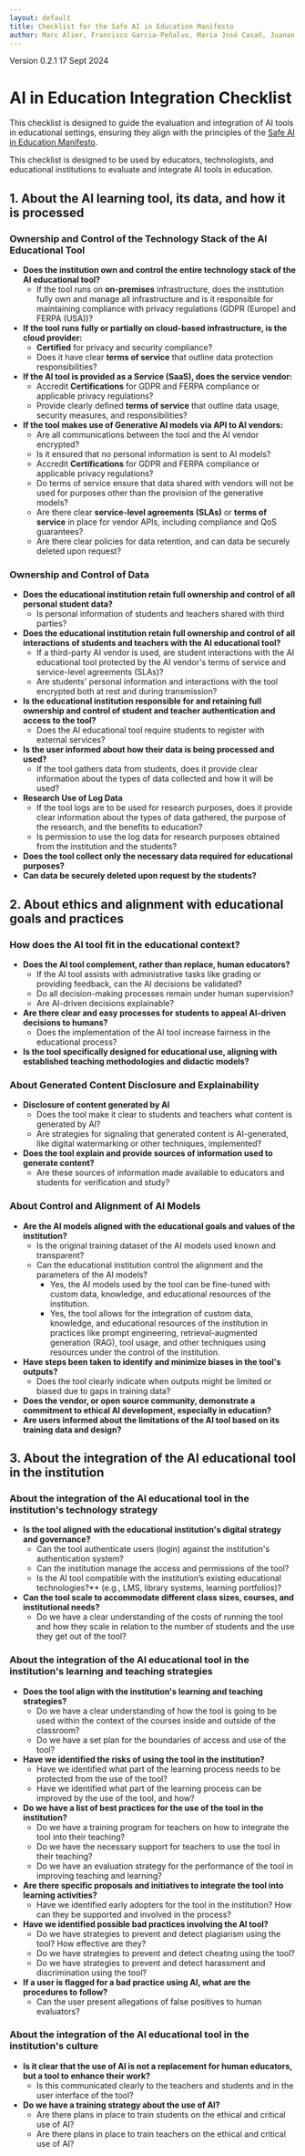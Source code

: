 ```yaml
---
layout: default
title: Checklist for the Safe AI in Education Manifesto
author: Marc Alier, Francisco Garcia-Peñalvo, Maria José Casañ, Juanan Pereira and Faraon Llorens.
---
```

Version 0.2.1 17 Sept 2024 

# AI in Education Integration Checklist

This checklist is designed to guide the evaluation and integration of AI tools in educational settings, ensuring they align with the principles of the [Safe AI in Education Manifesto](https://manifesto.safeaieducation.org/).

This checklist is designed to be used by educators, technologists, and educational institutions to evaluate and integrate AI tools in education.

## 1. About the AI learning tool, its data, and how it is processed  

### Ownership and Control of the Technology Stack of the AI Educational Tool

- **Does the institution own and control the entire technology stack of the AI educational tool?**
  - If the tool runs on **on-premises** infrastructure, does the institution fully own and manage all infrastructure and is it responsible for maintaining compliance with privacy regulations (GDPR (Europe) and FERPA (USA))?
- **If the tool runs fully or partially on cloud-based infrastructure, is the cloud provider:**
  - **Certified** for privacy and security compliance?
  - Does it have clear **terms of service** that outline data protection responsibilities?
- **If the AI tool is provided as a Service (SaaS), does the service vendor:**
  - Accredit **Certifications** for GDPR and FERPA compliance or applicable privacy regulations?
  - Provide clearly defined **terms of service** that outline data usage, security measures, and responsibilities?
- **If the tool makes use of Generative AI models via API to AI vendors:**
  - Are all communications between the tool and the AI vendor encrypted?  
  - Is it ensured that no personal information is sent to AI models?
  - Accredit **Certifications** for GDPR and FERPA compliance or applicable privacy regulations?
  - Do terms of service ensure that data shared with vendors will not be used for purposes other than the provision of the generative models?
  - Are there clear **service-level agreements (SLAs)** or **terms of service** in place for vendor APIs, including compliance and QoS guarantees?
  - Are there clear policies for data retention, and can data be securely deleted upon request?

### Ownership and Control of Data

- **Does the educational institution retain full ownership and control of all personal student data?**
  - Is personal information of students and teachers shared with third parties?
- **Does the educational institution retain full ownership and control of all interactions of students and teachers with the AI educational tool?**
  - If a third-party AI vendor is used, are student interactions with the AI educational tool protected by the AI vendor's terms of service and service-level agreements (SLAs)?
  - Are students' personal information and interactions with the tool encrypted both at rest and during transmission?
- **Is the educational institution responsible for and retaining full ownership and control of student and teacher authentication and access to the tool?**
  - Does the AI educational tool require students to register with external services?
- **Is the user informed about how their data is being processed and used?**  
  - If the tool gathers data from students, does it provide clear information about the types of data collected and how it will be used?
- **Research Use of Log Data**  
  - If the tool logs are to be used for research purposes, does it provide clear information about the types of data gathered, the purpose of the research, and the benefits to education?
  - Is permission to use the log data for research purposes obtained from the institution and the students?
- **Does the tool collect only the necessary data required for educational purposes?**
- **Can data be securely deleted upon request by the students?**

## 2. About ethics and alignment with educational goals and practices

### How does the AI tool fit in the educational context?

- **Does the AI tool complement, rather than replace, human educators?**
  - If the AI tool assists with administrative tasks like grading or providing feedback, can the AI decisions be validated?
  - Do all decision-making processes remain under human supervision?
  - Are AI-driven decisions explainable?
- **Are there clear and easy processes for students to appeal AI-driven decisions to humans?**
  - Does the implementation of the AI tool increase fairness in the educational process?
- **Is the tool specifically designed for educational use, aligning with established teaching methodologies and didactic models?**

### About Generated Content Disclosure and Explainability

- **Disclosure of content generated by AI**
  - Does the tool make it clear to students and teachers what content is generated by AI?
  - Are strategies for signaling that generated content is AI-generated, like digital watermarking or other techniques, implemented?
- **Does the tool explain and provide sources of information used to generate content?**
  - Are these sources of information made available to educators and students for verification and study?

### About Control and Alignment of AI Models

- **Are the AI models aligned with the educational goals and values of the institution?**
  - Is the original training dataset of the AI models used known and transparent?
  - Can the educational institution control the alignment and the parameters of the AI models?
    - Yes, the AI models used by the tool can be fine-tuned with custom data, knowledge, and educational resources of the institution.
    - Yes, the tool allows for the integration of custom data, knowledge, and educational resources of the institution in practices like prompt engineering, retrieval-augmented generation (RAG), tool usage, and other techniques using resources under the control of the institution.
- **Have steps been taken to identify and minimize biases in the tool's outputs?**
  - Does the tool clearly indicate when outputs might be limited or biased due to gaps in training data?
- **Does the vendor, or open source community, demonstrate a commitment to ethical AI development, especially in education?**
- **Are users informed about the limitations of the AI tool based on its training data and design?**

## 3. About the integration of the AI educational tool in the institution

### About the integration of the AI educational tool in the institution's technology strategy

- **Is the tool aligned with the educational institution's digital strategy and governance?**
  - Can the tool authenticate users (login) against the institution's authentication system?
  - Can the institution manage the access and permissions of the tool?
  - Is the AI tool compatible with the institution’s existing educational technologies?** (e.g., LMS, library systems, learning portfolios)?
- **Can the tool scale to accommodate different class sizes, courses, and institutional needs?**
  - Do we have a clear understanding of the costs of running the tool and how they scale in relation to the number of students and the use they get out of the tool?  

### About the integration of the AI educational tool in the institution's learning and teaching strategies

- **Does the tool align with the institution's learning and teaching strategies?**
  - Do we have a clear understanding of how the tool is going to be used within the context of the courses inside and outside of the classroom?
  - Do we have a set plan for the boundaries of access and use of the tool?
- **Have we identified the risks of using the tool in the institution?**
  - Have we identified what part of the learning process needs to be protected from the use of the tool?
  - Have we identified what part of the learning process can be improved by the use of the tool, and how?
- **Do we have a list of best practices for the use of the tool in the institution?**
  - Do we have a training program for teachers on how to integrate the tool into their teaching?
  - Do we have the necessary support for teachers to use the tool in their teaching?
  - Do we have an evaluation strategy for the performance of the tool in improving teaching and learning?
- **Are there specific proposals and initiatives to integrate the tool into learning activities?**
  - Have we identified early adopters for the tool in the institution? How can they be supported and involved in the process?
- **Have we identified possible bad practices involving the AI tool?**
  - Do we have strategies to prevent and detect plagiarism using the tool? How effective are they?
  - Do we have strategies to prevent and detect cheating using the tool?
  - Do we have strategies to prevent and detect harassment and discrimination using the tool?
- **If a user is flagged for a bad practice using AI, what are the procedures to follow?**
  - Can the user present allegations of false positives to human evaluators?

### About the integration of the AI educational tool in the institution's culture

- **Is it clear that the use of AI is not a replacement for human educators, but a tool to enhance their work?**
  - Is this communicated clearly to the teachers and students and in the user interface of the tool?
- **Do we have a training strategy about the use of AI?**
  - Are there plans in place to train students on the ethical and critical use of AI?
  - Are there plans in place to train teachers on the ethical and critical use of AI?
